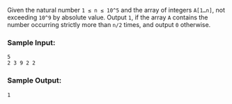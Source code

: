 Given the natural number `1 ≤ n ≤ 10^5` and the array of integers `A[1…n]`, not
exceeding `10^9` by absolute value. Output `1`, if the array `A` contains the
number occurring strictly more than `n/2` times, and output `0` otherwise.

### Sample Input:

```
5
2 3 9 2 2
```

### Sample Output:

```
1
```
